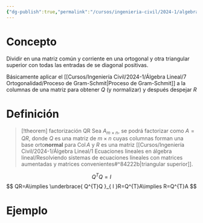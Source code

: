 ```yaml
---
{"dg-publish":true,"permalink":"/cursos/ingenieria-civil/2024-1/algebra-lineal/8-matrices-simetricas/factorizacion-qr/","tags":["ExMAT1203"]}
---
```


# Concepto

Dividir en una matriz común y corriente en una ortogonal y otra triangular superior con todas las entradas de se diagonal positivas.

Básicamente aplicar el [[Cursos/Ingeniería Civil/2024-1/Álgebra Lineal/7 Ortogonalidad/Proceso de Gram-Schmit\|Proceso de Gram-Schmit]] a la columnas de una matriz para obtener $Q$ (y normalizar) y después despejar $R$

# Definición

> [!theorem] factorización QR
> Sea $A_{m\times n}$, se podrá factorizar como $A=QR$, donde $Q$ es una matriz de $m\times n$ cuyas columnas forman una base orto**normal** para $\operatorname{Col}A$ y $R$ es una matriz [[Cursos/Ingeniería Civil/2024-1/Álgebra Lineal/1 Ecuaciones lineales en álgebra lineal/Resolviendo sistemas de ecuaciones lineales con matrices aumentadas y matrices convenientes#^84222b\|triangular superior]].

$$
Q^{T}Q=I
$$
$$
QR=A\implies \underbrace{ Q^{T}Q }_{ I }R=Q^{T}A\implies R=Q^{T}A
$$
# Ejemplo